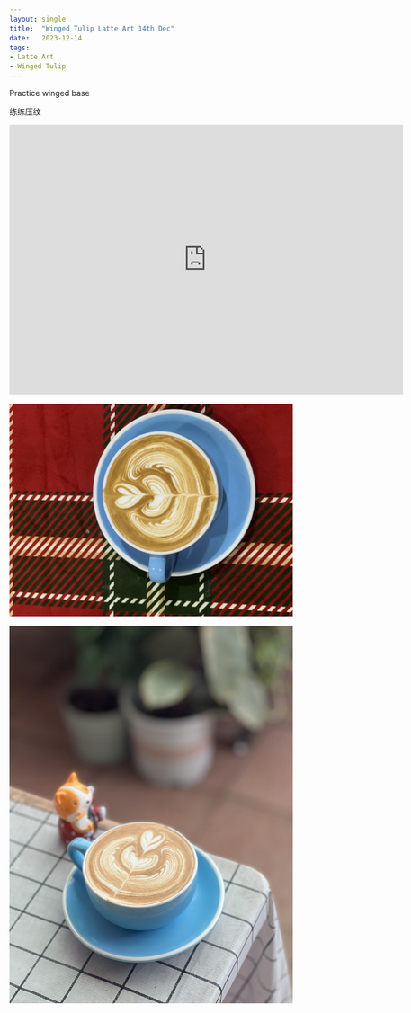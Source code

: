```yaml
---
layout: single
title:  "Winged Tulip Latte Art 14th Dec"
date:   2023-12-14
tags:
- Latte Art
- Winged Tulip
---
```



Practice winged base

练练压纹



<div class="embed-container">
  <iframe
      src="https://www.youtube.com/embed/5Q2Lo-H_Bk0"
      width="700"
      height="480"
      frameborder="0"
      allowfullscreen="true">
  </iframe>
</div>



![](/assets/img/2023/12/14/IMG_1203.jpg)

![](/assets/img/2023/12/14/IMG_1205.jpg)

